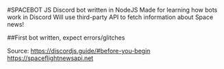 #SPACEBOT JS
Discord bot written in NodeJS
Made for learning how bots work in Discord
Will use third-party API to fetch information about Space news!

##First bot written, expect errors/glitches

Source:
https://discordjs.guide/#before-you-begin
https://spaceflightnewsapi.net
